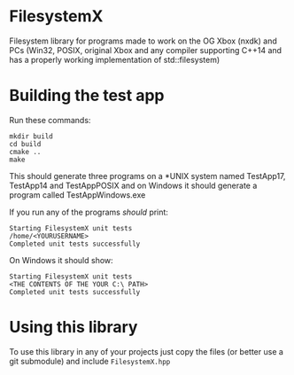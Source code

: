 # FilesystemX
Filesystem library for programs made to work on the OG Xbox (nxdk) and PCs (Win32, POSIX, original Xbox and any compiler supporting C++14 and has a properly working implementation of std::filesystem)

# Building the test app
Run these commands:

```
mkdir build
cd build
cmake ..
make
```
This should generate three programs on a *UNIX system named TestApp17, TestApp14 and TestAppPOSIX and on Windows it should generate a program called TestAppWindows.exe

If you run any of the programs *should* print:
```
Starting FilesystemX unit tests
/home/<YOURUSERNAME>
Completed unit tests successfully
```
On Windows it should show:
```
Starting FilesystemX unit tests
<THE CONTENTS OF THE YOUR C:\ PATH>
Completed unit tests successfully
```

# Using this library 
To use this library in any of your projects just copy the files (or better use a git submodule) and include ```FilesystemX.hpp```

